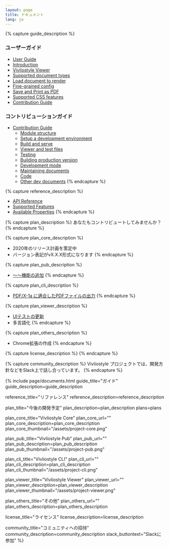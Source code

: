```yaml
---
layout: page
title: ドキュメント
lang: ja
---
```



{% capture guide_description %}
### ユーザーガイド

- [User Guide](https://docs.vivliostyle.org/#/ja/user-guide)
 - [Introduction](https://docs.vivliostyle.org/#/ja/user-guide#introduction)
 - [Vivliostyle Viewer](https://docs.vivliostyle.org/#/ja/user-guide#vivliostyle-viewer)
 - [Supported document types](https://docs.vivliostyle.org/#/ja/user-guide#supported-document-types)
 - [Load document to render](https://docs.vivliostyle.org/#/ja/user-guide#load-document-to-render)
 - [Fine-grained config](https://docs.vivliostyle.org/#/ja/user-guide#fine-grained-config)
 - [Save and Print as PDF](https://docs.vivliostyle.org/#/ja/user-guide#save-and-print-as-pdf)
 - [Supported CSS features](https://docs.vivliostyle.org/#/ja/user-guide#supported-css-features)
 - [Contribution Guide]()

### コントリビューションガイド

- [Contribution Guide](https://docs.vivliostyle.org/#/ja/contribution-guide)
  - [Module structure](https://docs.vivliostyle.org/#/ja/contribution-guide#module-structure)
  - [Setup a development environment](https://docs.vivliostyle.org/#/ja/contribution-guide#setup-a-development-environment)
  - [Build and serve](https://docs.vivliostyle.org/#/ja/contribution-guide#build-and-serve)
  - [Viewer and test files](https://docs.vivliostyle.org/#/ja/contribution-guide#viewer-and-test-files)
  - [Testing](https://docs.vivliostyle.org/#/ja/contribution-guide#testing)
  - [Building production version](https://docs.vivliostyle.org/#/ja/contribution-guide#building-production-version)
  - [Development mode](https://docs.vivliostyle.org/#/ja/contribution-guide#development-mode)
  - [Maintaining documents](https://docs.vivliostyle.org/#/ja/contribution-guide#maintaining-documents)
  - [Code](https://docs.vivliostyle.org/#/ja/contribution-guide#code)
  - [Other dev documents](https://docs.vivliostyle.org/#/ja/contribution-guide#other-dev-documents)
{% endcapture %}


{% capture reference_description %}
- [API Reference](https://docs.vivliostyle.org/#/ja/api)
- [Supported Features](https://docs.vivliostyle.org/#/ja/supported-features)
- [Available Properties](https://docs.vivliostyle.org/#/ja/available-properties)
{% endcapture %}


{% capture plan_description %}
あなたもコントリビュートしてみませんか？
{% endcapture %}


{% capture plan_core_description %}
- 2020年のリリース計画を策定中
- バージョン表記がvX.X.X形式になります
{% endcapture %}


{% capture plan_pub_description %}
- [〜〜機能の追加]()
{% endcapture %}


{% capture plan_cli_description %}
- [PDF/X-1a に適合したPDFファイルの出力]()
{% endcapture %}


{% capture plan_viewer_description %}
- [UIテストの更新]()
- 多言語化
{% endcapture %}


{% capture plan_others_description %}
- Chrome拡張の作成
{% endcapture %}


{% capture license_description %}
{% endcapture %}


{% capture community_description %}
Vivliostyle プロジェクトでは、開発方針などをSlack上で話し合っています。
{% endcapture %}

{% include page/documents.html
  guide_title="ガイド"
  guide_description=guide_description

  reference_title="リファレンス"
  reference_description=reference_description

  plan_title="今後の開発予定"
  plan_description=plan_description
  plans=plans

  plan_core_title="Vivliostyle Core"
  plan_core_url=""
  plan_core_description=plan_core_description
  plan_core_thumbnail="/assets/project-core.png"

  plan_pub_title="Vivliostyle Pub"
  plan_pub_url=""
  plan_pub_description=plan_pub_description
  plan_pub_thumbnail="/assets/project-pub.png"

  plan_cli_title="Vivliostyle CLI"
  plan_cli_url=""
  plan_cli_description=plan_cli_description
  plan_cli_thumbnail="/assets/project-cli.png"

  plan_viewer_title="Vivliostyle Viewer"
  plan_viewer_url=""
  plan_viewer_description=plan_viewer_description
  plan_viewer_thumbnail="/assets/project-viewer.png"

  plan_others_title="その他"
  plan_others_url=""
  plan_others_description=plan_others_description

  license_title="ライセンス"
  license_description=license_description

  community_title="コミュニティへの招待"
  community_description=community_description
  slack_buttontext="Slackに参加"
%}
